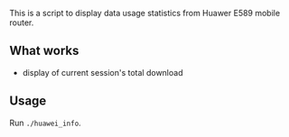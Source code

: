 This is a script to display data usage statistics from Huawer E589
mobile router.

## What works

* display of current session's total download

## Usage

Run `./huawei_info`.
